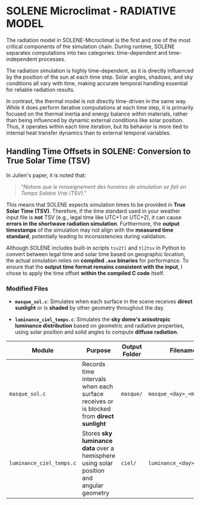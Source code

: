 # SOLENE Microclimat - RADIATIVE MODEL

The radiation model in SOLENE-Microclimat is the first and one of the most critical components of the simulation chain. During runtime, SOLENE separates computations into two categories: time-dependent and time-independent processes.

The radiation simulation is highly time-dependent, as it is directly influenced by the position of the sun at each time step. Solar angles, shadows, and sky conditions all vary with time, making accurate temporal handling essential for reliable radiation results.

In contrast, the thermal model is not directly time-driven in the same way. While it does perform iterative computations at each time step, it is primarily focused on the thermal inertia and energy balance within materials, rather than being influenced by dynamic external conditions like solar position. Thus, it operates within each time iteration, but its behavior is more tied to internal heat transfer dynamics than to external temporal variables.

## Handling Time Offsets in SOLENE: Conversion to True Solar Time (TSV)

In Julien's paper, it is noted that:

> “*Notons que le renseignement des horaires de simulation se fait en Temps Solaire Vrai (TSV)*.”

This means that SOLENE expects simulation times to be provided in **True Solar Time (TSV)**. Therefore, if the time standard used in your weather input file is **not** TSV (e.g., legal time like UTC+1 or UTC+2), it can cause **errors in the shortwave radiation simulation**. Furthermore, the **output timestamps** of the simulation may not align with the **measured time standard**, potentially leading to inconsistencies during validation.

Although SOLENE includes built-in scripts `tsv2tl` and `tl2tsv` in Python to convert between legal time and solar time based on geographic location, the actual simulation relies on **compiled `.exe` binaries** for performance. To ensure that the **output time format remains consistent with the input**, I chose to apply the time offset **within the compiled C code** itself.

### Modified Files

* **`masque_sol.c`**:
  Simulates when each surface in the scene receives **direct sunlight** or is **shaded** by other geometry throughout the day.

* **`luminance_ciel_temps.c`**:
  Simulates the **sky dome's anisotropic luminance distribution** based on geometric and radiative properties, using solar position and solid angles to compute **diffuse radiation**.


| Module                   | Purpose                                                                                   | Output Folder | Filename Format                  |
| ------------------------ | ----------------------------------------------------------------------------------------- | ------------- | -------------------------------- |
| `masque_sol.c`           | Records time intervals when each surface receives or is blocked from **direct sunlight**  | `masque/`     | `masque_<day>_<month>`           |
| `luminance_ciel_temps.c` | Stores **sky luminance data** over a hemisphere using solar position and angular geometry | `ciel/`       | `luminance_<day>_<month>_<time>` |

